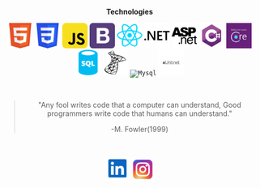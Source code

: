 <p align="center">
  <strong>Technologies</strong>
</p>

<p align="center">
  <code><img height="50" src="./icons_tecnologias/html5-svgrepo-com.svg" alt="Hypertext Markup language" title="Html5" /></code>
  <code><img height="50" src="./icons_tecnologias/css3-svgrepo-com.svg" alt="Cascating cheat style" title="Css3" /></code>
  <code><img height="50" src="./icons_tecnologias/javascript-svgrepo-com.svg" alt="JavaScript" title="JavaScript/EcmaScript" /></code>
  <code><img height="50" src="./icons_tecnologias/bootstrap-svgrepo-com.svg" alt="Bootstrap" title="Bootstrap" /></code>
  <code><img height="50" src="./icons_tecnologias/reactjs-svgrepo-com.svg" alt="React" title="React" /></code>
  <code><img height="50" src="./icons_tecnologias/dot-net-svgrepo-com.svg" alt="plataform dotnet" title="dotnet" /></code>
  <code><img height="50" src="./icons_tecnologias/aspnet-svgrepo-com.svg" alt="aspnet" title="aspnet" /></code>
  <code><img height="50" src="./icons_tecnologias/csharp-svgrepo-com.svg" alt="Csharp" title="Csharp" /></code>
  <code><img height="50" src="./icons_tecnologias/Ef-core-img-png.png" alt="Entity Framework Core" title="Entity Framework Core" /></code>
  <code><img height="50" src="./icons_tecnologias/sql-database-generic-svgrepo-com.svg" alt="Transaction Sql" title="Transaction Sql" /></code>
  <code><img height="50" src="./icons_tecnologias/microsoftsqlserver-svgrepo-com.svg" alt="SqlServer" title="SqlServer" /></code>
  <code><img height="50" src="https://cdn.jsdelivr.net/gh/devicons/devicon/icons/mysql/mysql-original.svg" alt="Mysql" title="Mysql" /></code>
  <code><img height="50" src="./icons_tecnologias/xunit.jpg" alt="Xunit" title="Xunit" /></code>
</p>

<br/>

<blockquote align="center">
  <p>"Any fool writes code that a computer can understand, Good programmers write code that humans can understand."</p>
  <footer>-M. Fowler(1999)</footer>
</blockquote>

<br/>


<p align="center">
  <a href="https://www.linkedin.com/in/andreymateus/" target="_blank"><img height="48" src="./icons_social/linkedin-svgrepo-com.svg"></a>
  <a href="https://www.instagram.com/aandreymateus/" target="_blank"><img height="44" src="./icons_social/instagram-1-svgrepo-com.svg" target="_blank"></a>
</p>

